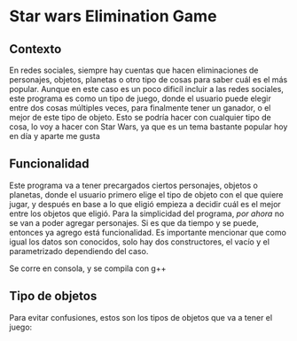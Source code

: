 # Star wars Elimination Game

## Contexto 
En redes sociales, siempre hay cuentas que hacen eliminaciones de personajes, objetos, planetas o otro tipo de cosas para saber cuál es el más popular. Aunque en este caso es un poco dificíl incluir a las redes sociales, este programa es como un tipo de juego, donde el usuario puede elegir entre dos cosas múltiples veces, para finalmente tener un ganador, o el mejor de este tipo de objeto. Esto se podría hacer con cualquier tipo de cosa, lo voy a hacer con Star Wars, ya que es un tema bastante popular hoy en día y aparte me gusta

## Funcionalidad
Este programa va a tener precargados ciertos personajes, objetos o planetas, donde el usuario primero elige el tipo de objeto con el que quiere jugar, y después en base a lo que eligió empieza a decidir cuál es el mejor entre los objetos que eligió. Para la simplicidad del programa, *por ahora* no se van a poder agregar personajes. Si es que da tiempo y se puede, entonces ya agrego está funcionalidad. Es importante mencionar que como igual los datos son conocidos, solo hay dos constructores, el vacío y el parametrizado dependiendo del caso. 

Se corre en consola, y se compila con g++

## Tipo de objetos
Para evitar confusiones, estos son los tipos de objetos que va a tener el juego: 
